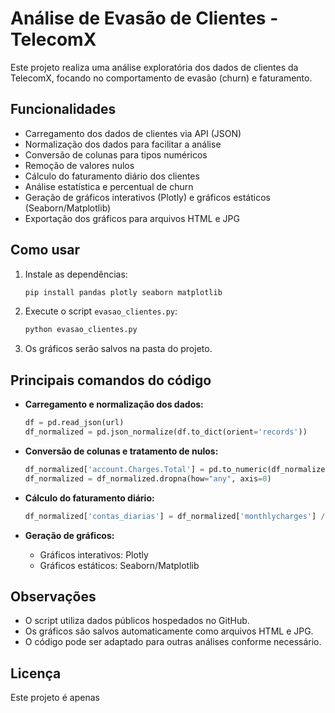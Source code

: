 # Análise de Evasão de Clientes - TelecomX

Este projeto realiza uma análise exploratória dos dados de clientes da TelecomX, focando no comportamento de evasão (churn) e faturamento.

## Funcionalidades

- Carregamento dos dados de clientes via API (JSON)
- Normalização dos dados para facilitar a análise
- Conversão de colunas para tipos numéricos
- Remoção de valores nulos
- Cálculo do faturamento diário dos clientes
- Análise estatística e percentual de churn
- Geração de gráficos interativos (Plotly) e gráficos estáticos (Seaborn/Matplotlib)
- Exportação dos gráficos para arquivos HTML e JPG

## Como usar

1. Instale as dependências:
    ```bash
    pip install pandas plotly seaborn matplotlib
    ```

2. Execute o script `evasao_clientes.py`:
    ```bash
    python evasao_clientes.py
    ```

3. Os gráficos serão salvos na pasta do projeto.

## Principais comandos do código

- **Carregamento e normalização dos dados:**
    ```python
    df = pd.read_json(url)
    df_normalized = pd.json_normalize(df.to_dict(orient='records'))
    ```

- **Conversão de colunas e tratamento de nulos:**
    ```python
    df_normalized['account.Charges.Total'] = pd.to_numeric(df_normalized['account.Charges.Total'], errors="coerce")
    df_normalized = df_normalized.dropna(how="any", axis=0)
    ```

- **Cálculo do faturamento diário:**
    ```python
    df_normalized['contas_diarias'] = df_normalized['monthlycharges'] / 30
    ```

- **Geração de gráficos:**
    - Gráficos interativos: Plotly
    - Gráficos estáticos: Seaborn/Matplotlib

## Observações

- O script utiliza dados públicos hospedados no GitHub.
- Os gráficos são salvos automaticamente como arquivos HTML e JPG.
- O código pode ser adaptado para outras análises conforme necessário.

## Licença

Este projeto é apenas
